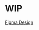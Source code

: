 # WIP
[Figma Design](https://www.figma.com/file/MSyCAqVy1UgNap0pvqH6H3/Junior-Frontend-Test-Designs-Public?node-id=0%3A1)
